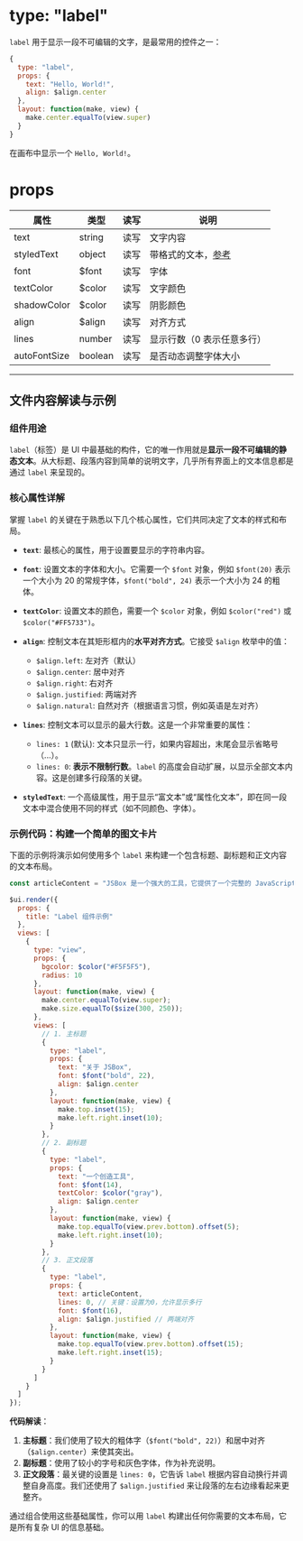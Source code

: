 # type: "label"

`label` 用于显示一段不可编辑的文字，是最常用的控件之一：

```js
{
  type: "label",
  props: {
    text: "Hello, World!",
    align: $align.center
  },
  layout: function(make, view) {
    make.center.equalTo(view.super)
  }
}
```

在画布中显示一个 `Hello, World!`。

# props

属性 | 类型 | 读写 | 说明
---|---|---|---
text | string | 读写 | 文字内容
styledText | object | 读写 | 带格式的文本，[参考](component/text.md?id=styledtext)
font | $font | 读写 | 字体
textColor | $color | 读写 | 文字颜色
shadowColor | $color | 读写 | 阴影颜色
align | $align | 读写 | 对齐方式
lines | number | 读写 | 显示行数（0 表示任意多行）
autoFontSize | boolean | 读写 | 是否动态调整字体大小

---

## 文件内容解读与示例

### 组件用途

`label`（标签）是 UI 中最基础的构件，它的唯一作用就是**显示一段不可编辑的静态文本**。从大标题、段落内容到简单的说明文字，几乎所有界面上的文本信息都是通过 `label` 来呈现的。

### 核心属性详解

掌握 `label` 的关键在于熟悉以下几个核心属性，它们共同决定了文本的样式和布局。

- **`text`**: 最核心的属性，用于设置要显示的字符串内容。

- **`font`**: 设置文本的字体和大小。它需要一个 `$font` 对象，例如 `$font(20)` 表示一个大小为 20 的常规字体，`$font("bold", 24)` 表示一个大小为 24 的粗体。

- **`textColor`**: 设置文本的颜色，需要一个 `$color` 对象，例如 `$color("red")` 或 `$color("#FF5733")`。

- **`align`**: 控制文本在其矩形框内的**水平对齐方式**。它接受 `$align` 枚举中的值：
  - `$align.left`: 左对齐（默认）
  - `$align.center`: 居中对齐
  - `$align.right`: 右对齐
  - `$align.justified`: 两端对齐
  - `$align.natural`: 自然对齐（根据语言习惯，例如英语是左对齐）

- **`lines`**: 控制文本可以显示的最大行数。这是一个非常重要的属性：
  - `lines: 1` (默认): 文本只显示一行，如果内容超出，末尾会显示省略号（...）。
  - `lines: 0`: **表示不限制行数**。`label` 的高度会自动扩展，以显示全部文本内容。这是创建多行段落的关键。

- **`styledText`**: 一个高级属性，用于显示“富文本”或“属性化文本”，即在同一段文本中混合使用不同的样式（如不同颜色、字体）。

### 示例代码：构建一个简单的图文卡片

下面的示例将演示如何使用多个 `label` 来构建一个包含标题、副标题和正文内容的文本布局。

```javascript
const articleContent = "JSBox 是一个强大的工具，它提供了一个完整的 JavaScript IDE，让你可以学习编程，并利用它来解决你日常生活中的问题。你可以用它来编写自己的 iOS 小组件、查询公交、聚合新闻等等。";

$ui.render({
  props: {
    title: "Label 组件示例"
  },
  views: [
    {
      type: "view",
      props: {
        bgcolor: $color("#F5F5F5"),
        radius: 10
      },
      layout: function(make, view) {
        make.center.equalTo(view.super);
        make.size.equalTo($size(300, 250));
      },
      views: [
        // 1. 主标题
        {
          type: "label",
          props: {
            text: "关于 JSBox",
            font: $font("bold", 22),
            align: $align.center
          },
          layout: function(make, view) {
            make.top.inset(15);
            make.left.right.inset(10);
          }
        },
        // 2. 副标题
        {
          type: "label",
          props: {
            text: "一个创造工具",
            font: $font(14),
            textColor: $color("gray"),
            align: $align.center
          },
          layout: function(make, view) {
            make.top.equalTo(view.prev.bottom).offset(5);
            make.left.right.inset(10);
          }
        },
        // 3. 正文段落
        {
          type: "label",
          props: {
            text: articleContent,
            lines: 0, // 关键：设置为0，允许显示多行
            font: $font(16),
            align: $align.justified // 两端对齐
          },
          layout: function(make, view) {
            make.top.equalTo(view.prev.bottom).offset(15);
            make.left.right.inset(15);
          }
        }
      ]
    }
  ]
});
```

**代码解读**：

1.  **主标题**：我们使用了较大的粗体字（`$font("bold", 22)`）和居中对齐（`$align.center`）来使其突出。
2.  **副标题**：使用了较小的字号和灰色字体，作为补充说明。
3.  **正文段落**：最关键的设置是 `lines: 0`，它告诉 `label` 根据内容自动换行并调整自身高度。我们还使用了 `$align.justified` 来让段落的左右边缘看起来更整齐。

通过组合使用这些基础属性，你可以用 `label` 构建出任何你需要的文本布局，它是所有复杂 UI 的信息基础。 

